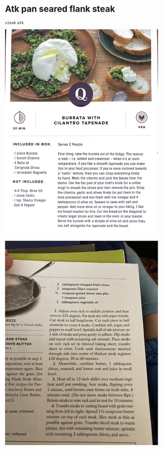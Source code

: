 # Atk pan seared flank steak

`steak` `atk`

![Snapshot.jpg](image/Snapshot.jpg)

![Snapshot-1.jpg](image/Snapshot-1.jpg)
